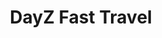 ---
layout: "project"
title: "DayZ Fast Travel"
permalink: "/dayz-fast-travel/"



sections:
    -   contents:
            -   text: "Fast Travel is a mod that aims to enhance DayZ's gameplay by letting players quickly travel between predefined locations. Players can choose their destination by interacting with markers on a map board. Both the cost of traveling and the locations that can be visited are highly configurable and can be set up to, for example, cut down on travel times between traders, allow players to access higher tiers of loot in walled-off areas, and function as a more immersive spawn selection."

    -   heading: "What was my role?"
        contents:
            -   text: "I developed Fast Travel alongside my first DayZ mod <a href=\"https://dennisvidal.github.io/dayz-banking/\"target=\"_blank\">Banking</a>. As a result, many of the lessons I learned and knowledge I gained in regards to system design, gameplay, and networking are shared between both mods. Some aspects I worked on as part of this mod include:"

                bullets:
                    -   text: "<b>Flexible fast travel system:</b> The biggest challenge during the mod's creation was the design of the system governing the actual travel between locations. Not only did it have to be configurable to support a variety of maps and server-specific scenarios, but it also had to be simple enough to enable server owners with little modding experience to set up the mod. My final design achieved just that, allowing for complex travel networks and a customizable travel cost per connection, all while providing an intuitive visual representation."
                        style: "disc"

                    -   text: "<b>Efficient player teleportation:</b> Even though teleporting a player itself is rather simple in DayZ, designing a system to handle this as part of the mod required some planning. I had to ensure players only spawn in valid areas that aren't too pretictable to prevent camping, while making sure finding such a position didn't affect the server's performance. The final system divides spawn areas into smaller, more manageable sections and validates chosen spawn points through collision checks to prevent players from spawning inside building meshes and other objects. On top of reducing the actual work that has to be done on the server, this approach also ended up making the entire system a lot more customizable as spawn points can be freely distributed over large areas."
                        style: "disc"

                    -   text: "<b>Working with DayZ's codebase and networking:</b> Since I had started working on my banking mod a bit before this mod, I had already gained some familiarity with modding DayZ and its multiplayer framework. While this definitely helped and allowed me to reinforce my understanding of the systems that both mods use, Fast Travel utilizes the base game's components to a far greater degree. This led me to work with a wider range of the game's systems to integrate the mod and make it work flawlessly in multiplayer."
                        style: "disc"
            
            


links:
    -   name: "github"
        url: "https://github.com/DennisVidal/dayz-fast-travel" 
        icon: "fab fa-github"
    -   name: "steam"
        url: "https://steamcommunity.com/sharedfiles/filedetails/?id=1843000706"
        icon: "fab fa-steam"

release: "August 2019"

engine:
    name: "Enfusion"
    url: "https://enfusionengine.com"

languages:
    -   name: "Enforce Script (C#&#8209like)"
        url: "https://community.bistudio.com/wiki/DayZ:Enforce_Script_Syntax"

roles:
    - "Programmer"
    - "Designer"

tools:
    -   name: "Visual Studio"
    -   name: "DayZ Tools"
        url: "https://store.steampowered.com/app/830640/DayZ_Tools/"
    -   name: "Blender"

screenshots:
    - "/images/dayz-fast-travel/fast-travel-1.jpg"
    - "/images/dayz-fast-travel/fast-travel-2.jpg"
    - "/images/dayz-fast-travel/fast-travel-3.jpg"
---